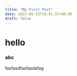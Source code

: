 ```yaml
---
title: "My First Post"
date: 2023-05-22T18:01:57+08:00
draft: false
---
```


# hello
### abc
fasfasdfasfasdafag
